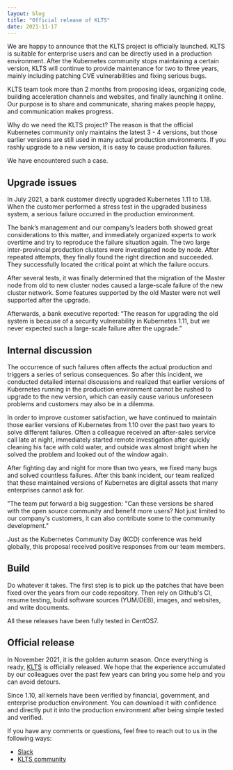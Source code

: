 ```yaml
---
layout: blog
title: "Official release of KLTS"
date: 2021-11-17
---
```


We are happy to announce that the KLTS project is officially launched. KLTS is suitable for enterprise users and can be directly used in a production environment. After the Kubernetes community stops maintaining a certain version, KLTS will continue to provide maintenance for two to three years, mainly including patching CVE vulnerabilities and fixing serious bugs.

KLTS team took more than 2 months from proposing ideas, organizing code, building acceleration channels and websites, and finally launching it online. Our purpose is to share and communicate, sharing makes people happy, and communication makes progress.

Why do we need the KLTS project? The reason is that the official Kubernetes community only maintains the latest 3 - 4 versions, but those earlier versions are still used in many actual production environments. If you rashly upgrade to a new version, it is easy to cause production failures.

We have encountered such a case.
## Upgrade issues
In July 2021, a bank customer directly upgraded Kubernetes 1.11 to 1.18. When the customer performed a stress test in the upgraded business system, a serious failure occurred in the production environment.

The bank’s management and our company’s leaders both showed great considerations to this matter, and immediately organized experts to work overtime and try to reproduce the failure situation again. The two large inter-provincial production clusters were investigated node by node. After repeated attempts, they finally found the right direction and succeeded. They successfully located the critical point at which the failure occurs.

After several tests, it was finally determined that the migration of the Master node from old to new cluster nodes caused a large-scale failure of the new cluster network. Some features supported by the old Master were not well supported after the upgrade.

Afterwards, a bank executive reported: “The reason for upgrading the old system is because of a security vulnerability in Kubernetes 1.11, but we never expected such a large-scale failure after the upgrade.”

## Internal discussion
The occurrence of such failures often affects the actual production and triggers a series of serious consequences. So after this incident, we conducted detailed internal discussions and realized that earlier versions of Kubernetes running in the production environment cannot be rushed to upgrade to the new version, which can easily cause various unforeseen problems and customers may also be in a dilemma.

In order to improve customer satisfaction, we have continued to maintain those earlier versions of Kubernetes from 1.10 over the past two years to solve different failures. Often a colleague received an after-sales service call late at night, immediately started remote investigation after quickly cleaning his face with cold water, and outside was almost bright when he solved the problem and looked out of the window again.

After fighting day and night for more than two years, we fixed many bugs and solved countless failures. After this bank incident, our team realized that these maintained versions of Kubernetes are digital assets that many enterprises cannot ask for.

”The team put forward a big suggestion: "Can these versions be shared with the open source community and benefit more users? Not just limited to our company's customers, it can also contribute some to the community development."

Just as the Kubernetes Community Day (KCD) conference was held globally, this proposal received positive responses from our team members.

## Build
Do whatever it takes. The first step is to pick up the patches that have been fixed over the years from our code repository. Then rely on Github's CI, resume testing, build software sources (YUM/DEB), images, and websites, and write documents.

All these releases have been fully tested in CentOS7.

## Official release
In November 2021, it is the golden autumn season. Once everything is ready, [KLTS](https://klts.io/zh/) is officially released. We hope that the experience accumulated by our colleagues over the past few years can bring you some help and you can avoid detours.

Since 1.10, all kernels have been verified by financial, government, and enterprise production environment. You can download it with confidence and directly put it into the production environment after being simple tested and verified.

If you have any comments or questions, feel free to reach out to us in the following ways:
  * [Slack](https://klts.slack.com/archives/C02H8DMB6SZ)
  * [KLTS community](https://github.com/klts-io)
